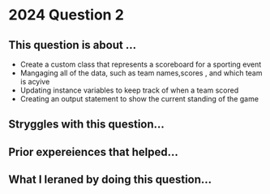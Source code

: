 # 2024 Question 2

## This question is about ...
- Create a custom class that represents a scoreboard for a sporting event
- Mangaging all of the data, such as team names,scores , and which team is acyive
- Updating instance variables to keep track of when a team scored
- Creating an output statement to show the current standing of the game

## Stryggles with this question...




## Prior expereiences that helped...




## What I leraned by doing this question...
